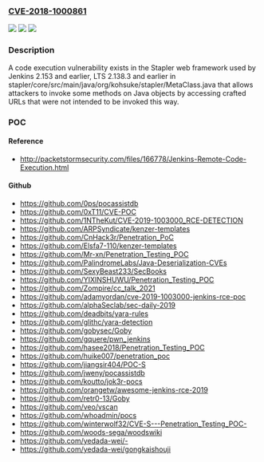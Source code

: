 ### [CVE-2018-1000861](https://cve.mitre.org/cgi-bin/cvename.cgi?name=CVE-2018-1000861)
![](https://img.shields.io/static/v1?label=Product&message=n%2Fa&color=blue)
![](https://img.shields.io/static/v1?label=Version&message=n%2Fa&color=blue)
![](https://img.shields.io/static/v1?label=Vulnerability&message=n%2Fa&color=brighgreen)

### Description

A code execution vulnerability exists in the Stapler web framework used by Jenkins 2.153 and earlier, LTS 2.138.3 and earlier in stapler/core/src/main/java/org/kohsuke/stapler/MetaClass.java that allows attackers to invoke some methods on Java objects by accessing crafted URLs that were not intended to be invoked this way.

### POC

#### Reference
- http://packetstormsecurity.com/files/166778/Jenkins-Remote-Code-Execution.html

#### Github
- https://github.com/0ps/pocassistdb
- https://github.com/0xT11/CVE-POC
- https://github.com/1NTheKut/CVE-2019-1003000_RCE-DETECTION
- https://github.com/ARPSyndicate/kenzer-templates
- https://github.com/CnHack3r/Penetration_PoC
- https://github.com/Elsfa7-110/kenzer-templates
- https://github.com/Mr-xn/Penetration_Testing_POC
- https://github.com/PalindromeLabs/Java-Deserialization-CVEs
- https://github.com/SexyBeast233/SecBooks
- https://github.com/YIXINSHUWU/Penetration_Testing_POC
- https://github.com/Zompire/cc_talk_2021
- https://github.com/adamyordan/cve-2019-1003000-jenkins-rce-poc
- https://github.com/alphaSeclab/sec-daily-2019
- https://github.com/deadbits/yara-rules
- https://github.com/glithc/yara-detection
- https://github.com/gobysec/Goby
- https://github.com/gquere/pwn_jenkins
- https://github.com/hasee2018/Penetration_Testing_POC
- https://github.com/huike007/penetration_poc
- https://github.com/jiangsir404/POC-S
- https://github.com/jweny/pocassistdb
- https://github.com/koutto/jok3r-pocs
- https://github.com/orangetw/awesome-jenkins-rce-2019
- https://github.com/retr0-13/Goby
- https://github.com/veo/vscan
- https://github.com/whoadmin/pocs
- https://github.com/winterwolf32/CVE-S---Penetration_Testing_POC-
- https://github.com/woods-sega/woodswiki
- https://github.com/yedada-wei/-
- https://github.com/yedada-wei/gongkaishouji

